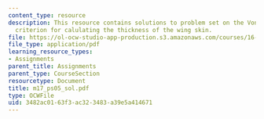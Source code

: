 ```yaml
---
content_type: resource
description: This resource contains solutions to problem set on the Von Mises Yield
  criterion for calulating the thickness of the wing skin.
file: https://ol-ocw-studio-app-production.s3.amazonaws.com/courses/16-01-unified-engineering-i-ii-iii-iv-fall-2005-spring-2006/3482ac0163f3ac323483a39e5a414671_m17_ps05_sol.pdf
file_type: application/pdf
learning_resource_types:
- Assignments
parent_title: Assignments
parent_type: CourseSection
resourcetype: Document
title: m17_ps05_sol.pdf
type: OCWFile
uid: 3482ac01-63f3-ac32-3483-a39e5a414671
---
```


